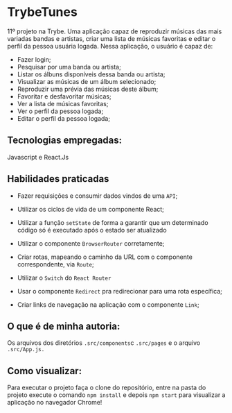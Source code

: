 # TrybeTunes
11º projeto na Trybe. Uma aplicação capaz de reproduzir músicas das mais variadas bandas e artistas, criar uma lista de músicas favoritas e editar o perfil da pessoa usuária logada. Nessa aplicação, o usuário é capaz de:

 - Fazer login;
  - Pesquisar por uma banda ou artista;
  - Listar os álbuns disponíveis dessa banda ou artista;
  - Visualizar as músicas de um álbum selecionado;
  - Reproduzir uma prévia das músicas deste álbum;
  - Favoritar e desfavoritar músicas;
  - Ver a lista de músicas favoritas;
  - Ver o perfil da pessoa logada;
  - Editar o perfil da pessoa logada;

## Tecnologias empregadas:

Javascript e React.Js

## Habilidades praticadas

  * Fazer requisições e consumir dados vindos de uma `API`;

  * Utilizar os ciclos de vida de um componente React;

  * Utilizar a função `setState` de forma a garantir que um determinado código só é executado após o estado ser atualizado
  
  * Utilizar o componente `BrowserRouter` corretamente;

  * Criar rotas, mapeando o caminho da URL com o componente correspondente, via `Route`;

  * Utilizar o `Switch` do `React Router`

  * Usar o componente `Redirect` pra redirecionar para uma rota específica;

  * Criar links de navegação na aplicação com o componente `Link`;


## O que é de minha autoria:

Os arquivos dos diretórios `.src/components`c `.src/pages` e o arquivo `.src/App.js.`

## Como visualizar:

Para executar o projeto faça o clone do repositório, entre na pasta do projeto execute o comando `npm install` e depois `npm start` para visualizar a aplicação no navegador Chrome!
